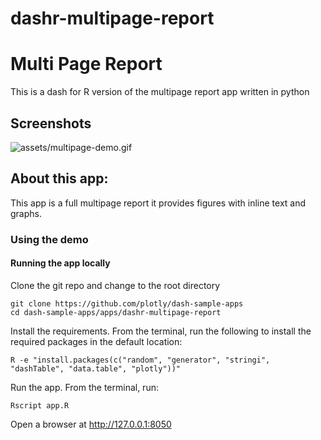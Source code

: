 # dashr-multipage-report
# Multi Page Report

This is a dash for R version of the multipage report app written in python

## Screenshots
![assets/multipage-demo.gif](assets/multipage-demo.gif)

## About this app:

This app is a full multipage report it provides figures with inline text and graphs. 

### Using the demo

#### Running the app locally

Clone the git repo and change to the root directory 

```
git clone https://github.com/plotly/dash-sample-apps
cd dash-sample-apps/apps/dashr-multipage-report
```
Install the requirements. From the terminal, run the following to install the required packages in the default location:

```
R -e "install.packages(c("random", "generator", "stringi", "dashTable", "data.table", "plotly"))"
```

Run the app. From the terminal, run:

```
Rscript app.R
```

Open a browser at http://127.0.0.1:8050



